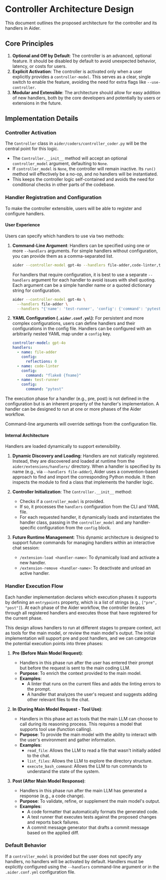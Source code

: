 # Controller Architecture Design

This document outlines the proposed architecture for the controller and its handlers in Aider.

## Core Principles

1.  **Optional and Off by Default**: The controller is an advanced, optional feature. It should be disabled by default to avoid unexpected behavior, latency, or costs for users.
2.  **Explicit Activation**: The controller is activated only when a user explicitly provides a `controller-model`. This serves as a clear, single switch to enable the feature, avoiding the need for extra flags like `--use-controller`.
3.  **Modular and Extensible**: The architecture should allow for easy addition of new handlers, both by the core developers and potentially by users or extensions in the future.

## Implementation Details

### Controller Activation

The `Controller` class in `aider/coders/controller_coder.py` will be the central point for this logic.

-   The `Controller.__init__` method will accept an optional `controller_model` argument, defaulting to `None`.
-   If `controller_model` is `None`, the controller will remain inactive. Its `run()` method will effectively be a no-op, and no handlers will be instantiated.
-   This keeps the controller logic self-contained and avoids the need for conditional checks in other parts of the codebase.

### Handler Registration and Configuration

To make the controller extensible, users will be able to register and configure handlers.

#### User Experience

Users can specify which handlers to use via two methods:

1.  **Command-Line Argument**: Handlers can be specified using one or more `--handlers` arguments. For simple handlers without configuration, you can provide them as a comma-separated list.
    ```bash
    aider --controller-model gpt-4o --handlers file-adder,code-linter,test-runner
    ```
    For handlers that require configuration, it is best to use a separate `--handlers` argument for each handler to avoid issues with shell quoting. Each argument can be a simple handler name or a quoted dictionary string for configuration.
    ```bash
    aider --controller-model gpt-4o \
      --handlers file-adder \
      --handlers "{'name': 'test-runner', 'config': {'command': 'pytest'}}"
    ```
2.  **YAML Configuration (`.aider.conf.yml`)**: For persistent and more complex configurations, users can define handlers and their configurations in the config file. Handlers can be configured with an arbitrarily nested YAML map under a `config` key.
    ```yaml
    controller-model: gpt-4o
    handlers:
      - name: file-adder
        config:
          reflections: 0
      - name: code-linter
        config:
          command: "flake8 {fname}"
      - name: test-runner
        config:
          command: "pytest"
    ```

The execution phase for a handler (e.g., pre, post) is not defined in the configuration but is an inherent property of the handler's implementation. A handler can be designed to run at one or more phases of the Aider workflow.

Command-line arguments will override settings from the configuration file.

#### Internal Architecture

Handlers are loaded dynamically to support extensibility.

1.  **Dynamic Discovery and Loading**: Handlers are not statically registered. Instead, they are discovered and loaded at runtime from the `aider/extensions/handlers/` directory. When a handler is specified by its name (e.g., via `--handlers file-adder`), Aider uses a convention-based approach to find and import the corresponding Python module. It then inspects the module to find a class that implements the handler logic.

2.  **Controller Initialization**: The `Controller.__init__` method:
    -   Checks if a `controller_model` is provided.
    -   If so, it processes the `handlers` configuration from the CLI and YAML file.
    -   For each requested handler, it dynamically loads and instantiates the handler class, passing in the `controller_model` and any handler-specific configuration from the `config` block.

3.  **Future Runtime Management**: This dynamic architecture is designed to support future commands for managing handlers within an interactive chat session:
    -   `/extension-load <handler-name>`: To dynamically load and activate a new handler.
    -   `/extension-remove <handler-name>`: To deactivate and unload an active handler.

### Handler Execution Flow

Each handler implementation declares which execution phases it supports by defining an `entrypoints` property, which is a list of strings (e.g., `["pre", "post"]`). At each phase of the Aider workflow, the controller iterates through all registered handlers and executes those that have registered for the current phase.

This design allows handlers to run at different stages to prepare context, act as tools for the main model, or review the main model's output. The initial implementation will support pre and post handlers, and we can categorize the potential execution points into three phases:

1.  **Pre (Before Main Model Request)**:
    -   Handlers in this phase run after the user has entered their prompt but before the request is sent to the main coding LLM.
    -   **Purpose**: To enrich the context provided to the main model.
    -   **Examples**:
        -   A linter that runs on the current files and adds the linting errors to the prompt.
        -   A handler that analyzes the user's request and suggests adding other relevant files to the chat.

2.  **In (During Main Model Request - Tool Use)**:
    -   Handlers in this phase act as tools that the main LLM can choose to call during its reasoning process. This requires a model that supports tool use (function calling).
    -   **Purpose**: To provide the main model with the ability to interact with the user's environment and gather information.
    -   **Examples**:
        -   `read_file`: Allows the LLM to read a file that wasn't initially added to the chat.
        -   `list_files`: Allows the LLM to explore the directory structure.
        -   `execute_bash_command`: Allows the LLM to run commands to understand the state of the system.

3.  **Post (After Main Model Response)**:
    -   Handlers in this phase run after the main LLM has generated a response (e.g., a code change).
    -   **Purpose**: To validate, refine, or supplement the main model's output.
    -   **Examples**:
        -   A code formatter that automatically formats the generated code.
        -   A test runner that executes tests against the proposed changes and reports back failures.
        -   A commit message generator that drafts a commit message based on the applied diff.

### Default Behavior

If a `controller_model` is provided but the user does not specify any handlers, no handlers will be activated by default. Handlers must be explicitly configured using the `--handlers` command-line argument or in the `.aider.conf.yml` configuration file.
